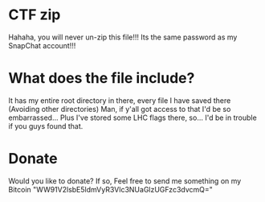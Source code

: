 # CTF zip
Hahaha, you will never un-zip this file!!! Its the same password as my SnapChat account!!!

# What does the file include?
It has my entire root directory in there, every file I have saved there (Avoiding other directories) Man, if y'all got access to that I'd be so embarrassed... Plus I've stored some LHC flags there, so... I'd be in trouble if you guys found that.

# Donate
Would you like to donate? If so, Feel free to send me something on my Bitcoin "WW91V2lsbE5ldmVyR3Vlc3NUaGlzUGFzc3dvcmQ="
